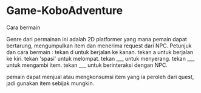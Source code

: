 # Game-KoboAdventure

Cara bermain

Genre dari permainan ini adalah 2D platformer yang mana pemain dapat bertarung, mengumpulkan item dan menerima request dari NPC.
Petunjuk dan cara bermain :
tekan d untuk berjalan ke kanan.
tekan a untuk berjalan ke kiri.
tekan 'spasi' untuk melompat.
tekan ___ untuk menyerang.
tekan ___ untuk mengambi item.
tekan ___ untuk berinteraksi dengan NPC.

pemain dapat menjual atau mengkonsumsi item yang ia peroleh dari quest, jadi gunakan item sebijak mungkin.
